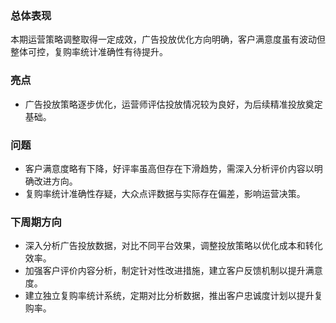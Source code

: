 ### 总体表现
本期运营策略调整取得一定成效，广告投放优化方向明确，客户满意度虽有波动但整体可控，复购率统计准确性有待提升。

### 亮点
- 广告投放策略逐步优化，运营师评估投放情况较为良好，为后续精准投放奠定基础。

### 问题
- 客户满意度略有下降，好评率虽高但存在下滑趋势，需深入分析评价内容以明确改进方向。
- 复购率统计准确性存疑，大众点评数据与实际存在偏差，影响运营决策。

### 下周期方向
- 深入分析广告投放数据，对比不同平台效果，调整投放策略以优化成本和转化效率。
- 加强客户评价内容分析，制定针对性改进措施，建立客户反馈机制以提升满意度。
- 建立独立复购率统计系统，定期对比分析数据，推出客户忠诚度计划以提升复购率。